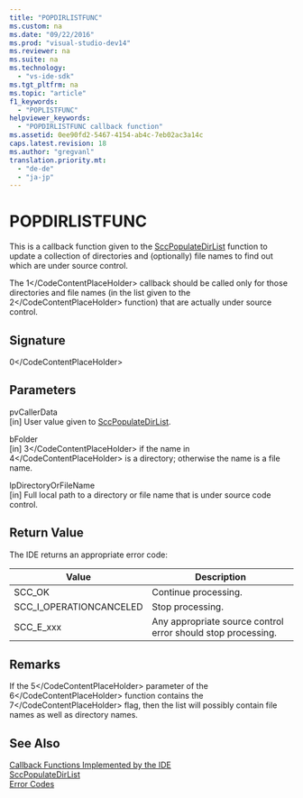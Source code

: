 ```yaml
---
title: "POPDIRLISTFUNC"
ms.custom: na
ms.date: "09/22/2016"
ms.prod: "visual-studio-dev14"
ms.reviewer: na
ms.suite: na
ms.technology: 
  - "vs-ide-sdk"
ms.tgt_pltfrm: na
ms.topic: "article"
f1_keywords: 
  - "POPLISTFUNC"
helpviewer_keywords: 
  - "POPDIRLISTFUNC callback function"
ms.assetid: 0ee90fd2-5467-4154-ab4c-7eb02ac3a14c
caps.latest.revision: 18
ms.author: "gregvanl"
translation.priority.mt: 
  - "de-de"
  - "ja-jp"
---
```

# POPDIRLISTFUNC
This is a callback function given to the [SccPopulateDirList](../vs140/sccpopulatedirlist-function.md) function to update a collection of directories and (optionally) file names to find out which are under source control.  
  
 The <CodeContentPlaceHolder>1\</CodeContentPlaceHolder> callback should be called only for those directories and file names (in the list given to the <CodeContentPlaceHolder>2\</CodeContentPlaceHolder> function) that are actually under source control.  
  
## Signature  
  
<CodeContentPlaceHolder>0\</CodeContentPlaceHolder>  
## Parameters  
 pvCallerData  
 [in] User value given to [SccPopulateDirList](../vs140/sccpopulatedirlist-function.md).  
  
 bFolder  
 [in] <CodeContentPlaceHolder>3\</CodeContentPlaceHolder> if the name in <CodeContentPlaceHolder>4\</CodeContentPlaceHolder> is a directory; otherwise the name is a file name.  
  
 lpDirectoryOrFileName  
 [in] Full local path to a directory or file name that is under source code control.  
  
## Return Value  
 The IDE returns an appropriate error code:  
  
|Value|Description|  
|-----------|-----------------|  
|SCC_OK|Continue processing.|  
|SCC_I_OPERATIONCANCELED|Stop processing.|  
|SCC_E_xxx|Any appropriate source control error should stop processing.|  
  
## Remarks  
 If the <CodeContentPlaceHolder>5\</CodeContentPlaceHolder> parameter of the <CodeContentPlaceHolder>6\</CodeContentPlaceHolder> function contains the <CodeContentPlaceHolder>7\</CodeContentPlaceHolder> flag, then the list will possibly contain file names as well as directory names.  
  
## See Also  
 [Callback Functions Implemented by the IDE](../vs140/callback-functions-implemented-by-the-ide.md)   
 [SccPopulateDirList](../vs140/sccpopulatedirlist-function.md)   
 [Error Codes](../vs140/error-codes.md)